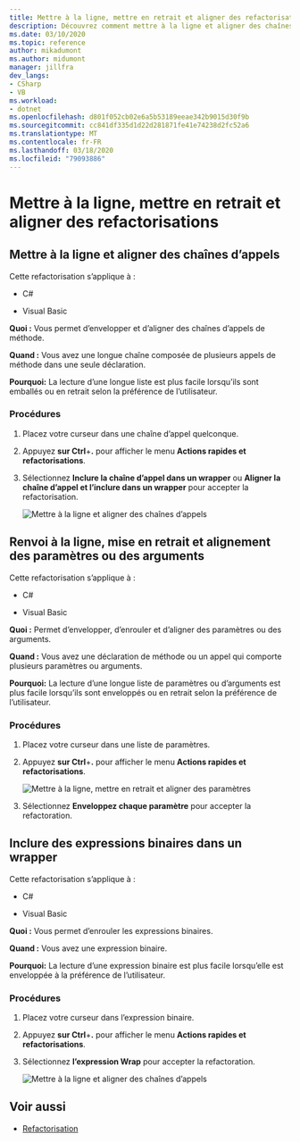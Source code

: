 ```yaml
---
title: Mettre à la ligne, mettre en retrait et aligner des refactorisations
description: Découvrez comment mettre à la ligne et aligner des chaînes d’appels de méthode.
ms.date: 03/10/2020
ms.topic: reference
author: mikadumont
ms.author: midumont
manager: jillfra
dev_langs:
- CSharp
- VB
ms.workload:
- dotnet
ms.openlocfilehash: d801f052cb02e6a5b53189eeae342b9015d30f9b
ms.sourcegitcommit: cc841df335d1d22d281871fe41e74238d2fc52a6
ms.translationtype: MT
ms.contentlocale: fr-FR
ms.lasthandoff: 03/18/2020
ms.locfileid: "79093886"
---
```

# <a name="wrap-indent-and-align-refactorings"></a>Mettre à la ligne, mettre en retrait et aligner des refactorisations

## <a name="wrap-and-align-call-chains"></a>Mettre à la ligne et aligner des chaînes d’appels

Cette refactorisation s’applique à :

- C#

- Visual Basic

**Quoi :** Vous permet d’envelopper et d’aligner des chaînes d’appels de méthode.

**Quand :** Vous avez une longue chaîne composée de plusieurs appels de méthode dans une seule déclaration.

**Pourquoi:** La lecture d’une longue liste est plus facile lorsqu’ils sont emballés ou en retrait selon la préférence de l’utilisateur.

### <a name="how-to"></a>Procédures

1. Placez votre curseur dans une chaîne d’appel quelconque.
2. Appuyez **sur Ctrl**+**.** pour afficher le menu **Actions rapides et refactorisations**.
3. Sélectionnez **Inclure la chaîne d’appel dans un wrapper** ou **Aligner la chaîne d’appel et l’inclure dans un wrapper** pour accepter la refactorisation.

   ![Mettre à la ligne et aligner des chaînes d’appels](media/wrap-call-chain.png)

## <a name="wrap-indent-and-align-parameters-or-arguments"></a>Renvoi à la ligne, mise en retrait et alignement des paramètres ou des arguments

Cette refactorisation s’applique à :

- C#

- Visual Basic

**Quoi :** Permet d’envelopper, d’enrouler et d’aligner des paramètres ou des arguments.

**Quand :** Vous avez une déclaration de méthode ou un appel qui comporte plusieurs paramètres ou arguments.

**Pourquoi:** La lecture d’une longue liste de paramètres ou d’arguments est plus facile lorsqu’ils sont enveloppés ou en retrait selon la préférence de l’utilisateur.

### <a name="how-to"></a>Procédures

1. Placez votre curseur dans une liste de paramètres.
2. Appuyez **sur Ctrl**+**.** pour afficher le menu **Actions rapides et refactorisations**.

   ![Mettre à la ligne, mettre en retrait et aligner des paramètres](media/wrap-parameters.png)

3. Sélectionnez **Enveloppez chaque paramètre** pour accepter la refactoration.

## <a name="wrap-binary-expressions"></a>Inclure des expressions binaires dans un wrapper

Cette refactorisation s’applique à :

- C#

- Visual Basic

**Quoi :** Vous permet d’enrouler les expressions binaires.

**Quand :** Vous avez une expression binaire.

**Pourquoi:** La lecture d’une expression binaire est plus facile lorsqu’elle est enveloppée à la préférence de l’utilisateur.

### <a name="how-to"></a>Procédures

1. Placez votre curseur dans l’expression binaire.
2. Appuyez **sur Ctrl**+**.** pour afficher le menu **Actions rapides et refactorisations**.
3. Sélectionnez **l’expression Wrap** pour accepter la refactoration.

   ![Mettre à la ligne et aligner des chaînes d’appels](media/wrap-binary-expression.png)

## <a name="see-also"></a>Voir aussi

- [Refactorisation](../refactoring-in-visual-studio.md)
